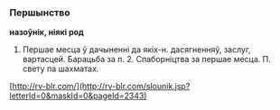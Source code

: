 ### Першынство
**назоўнік, ніякі род**

1. Першае месца ў дачыненні да якіх-н. дасягненняў, заслуг, вартасцей. Барацьба за п. 2. Спаборніцтва за першае месца. П. свету па шахматах.

<a rel="author">[http://rv-blr.com/](http://rv-blr.com/slounik.jsp?letterId=0&maskId=0&pageId=2343)</a>
